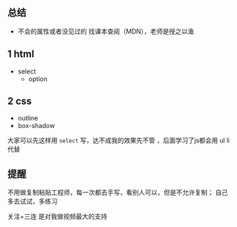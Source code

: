 ## 总结
- 不会的属性或者没见过的 找课本查阅（MDN），老师是授之以渔
## 1 html
- select
    - option
## 2 css
- outline
- box-shadow

大家可以先这样用 `select` 写，达不成我的效果先不管
，后面学习了js都会用 ul li 代替
## 提醒
不用做复制粘贴工程师，每一次都去手写，看别人可以，但是不允许复制；
自己多去试试，多练习

关注+三连 是对我做视频最大的支持
